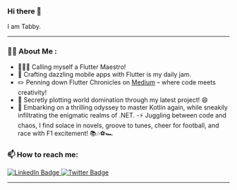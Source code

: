 ### Hi there 👋 
I am Tabby.

---

### :woman_technologist: About Me :
- 👩🏽‍💻 Calling myself a Flutter Maestro!
- 💙 Crafting dazzling mobile apps with Flutter is my daily jam.
- ✏️ Penning down Flutter Chronicles on <a href="https://medium.com/@GeekoutwithTabby">Medium</a> – where code meets creativity!
- 🔭 Secretly plotting world domination through my latest project! 😄
- 🌱 Embarking on a thrilling odyssey to master Kotlin again, while sneakily infiltrating the enigmatic realms of .NET.
-⚡ Juggling between code and chaos, I find solace in novels, groove to tunes, cheer for football, and race with F1 excitement! 📚🎶⚽🏎️

### 📫 How to reach me:

<div id="badges">
  <a href="https://www.linkedin.com/in/tabitha-mutinda/">
    <img src="https://img.shields.io/badge/LinkedIn-blue?style=for-the-badge&logo=linkedin&logoColor=white" alt="LinkedIn Badge"/>
  </a>
  <a href="https://twitter.com/TabithaMutinda4">
    <img src="https://img.shields.io/badge/Twitter-blue?style=for-the-badge&logo=twitter&logoColor=white" alt="Twitter Badge"/>
  </a>
</div>

---

<!---
TabbyMutinda/TabbyMutinda is a ✨ special ✨ repository because its `README.md` (this file) appears on your GitHub profile.
You can click the Preview link to take a look at your changes.
--->
